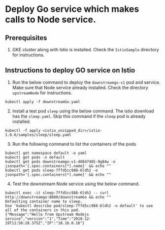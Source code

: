 # Deploy Go service which makes calls to Node service.

##  Prerequisites 

1. GKE cluster along with Istio is installed. Check the `IstioSample` directory for instructions.

## Instructions to deploy GO service on Istio

1. Run the below command to deploy the `downstreamgo-v1` pod and service. Make sure that Node service already installed. Check the directory `upstreamNode` for instructions.
```
kubectl apply -f downstreamGo.yaml
```

2. Install a test pod `sleep` using the below command. The istio download has the `sleep.yaml`. Skip this command if the `sleep` pod is already installed.
```
kubectl -f apply <istio_unzipped_dir>/istio-1.0.6/samples/sleep/sleep.yaml
```

3. Run the following command to list the containers of the pods
```
kubectl get namespace default -o yaml
kubectl get pods -n default
kubectl get pods downstreamgo-v1-d8847485-9g84w -o jsonpath='{.spec.containers[*].name}' && echo ""
kubectl get pods sleep-7ffd5cc988-6ldh2 -o jsonpath='{.spec.containers[*].name}' && echo ""
```

4. Test the downstream Node service using the below command.
```
kubectl exec -it sleep-7ffd5cc988-6ldh2 -- curl http://downstreamgo:8080/downstreamGo && echo ""
Defaulting container name to sleep.
Use 'kubectl describe pod/sleep-7ffd5cc988-6ldh2 -n default' to see all of the containers in this pod.
{"Message":"Hello from Upstream Nodejs service","version":"1","Time":"2018-12-19T11:58:28.375Z","IP":"10.16.0.16"}
```
